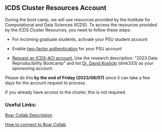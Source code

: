  ## ICDS Cluster Resources Account

During the boot camp, we will use resources provided by the Institute for Computational and Data Sciences (ICDS). To access the resources provided by the ICDS Cluster Resources, you need to follow these steps:

* For incoming graduate students, activate your PSU student account

* Enable [two-factor authentication](https://accounts.psu.edu/2fa) for your PSU account

* [Request an ICDS-ACI account.](https://accounts.aci.ics.psu.edu/) Use the research description: "2023 Data Reproducibility Bootcamp" and list [Dr. David Koslicki](https://www.huck.psu.edu/people/david-koslicki) (dmk333) as your sponsoring account.

Please do this **by the end of Friday (2023/08/07)** since it can take a few days for the account request to process.

If you already have access to the cluster, this is not required. 

### Useful Links:
[Roar Collab Description](https://www.icds.psu.edu/computing-services/roar-collab/)

[How to connect to Roar Collab](https://www.icds.psu.edu/connecting-to-roar-collab/)
